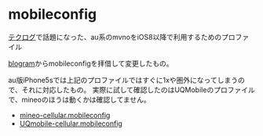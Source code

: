 # mobileconfig
[テクログ](http://techlog.iij.ad.jp/archives/1574)で話題になった、au系のmvnoをiOS8以降で利用するためのプロファイル

[blogram](http://blogram.net/2015/07/13/mobileconfig/)からmobileconfigを拝借して変更したもの。


au版iPhone5sでは上記のプロファイルではすぐに1xや圏外になってしまうので、それに対応したもの。
実際に試して確認したのはUQMobileのプロファイルで、mineoのほうは動くかは確認してません。

* [mineo-cellular.mobileconfig](https://raw.githubusercontent.com/ipreachable/mobileconfig/master/mineo-cellular.mobileconfig)
* [UQmobile-cellular.mobileconfig](https://raw.githubusercontent.com/ipreachable/mobileconfig/master/UQmobile-cellular.mobileconfig)
